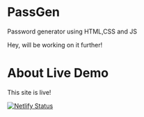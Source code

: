 # PassGen
Password generator using HTML,CSS and JS

Hey, will be working on it further!


# About Live Demo

This site is live!

[![Netlify Status](https://api.netlify.com/api/v1/badges/12a9cc8e-964e-42b0-9b7b-972d1b485478/deploy-status)](https://app.netlify.com/sites/pwordgen/deploys)
